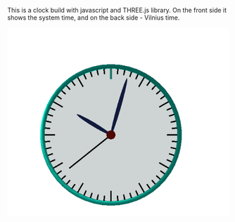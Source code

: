 
This is a clock build with javascript and THREE.js library. 
On the front side it shows the system time, and on the back side - Vilnius time.

![screeshot of the clock](clock_screenshot.png)
